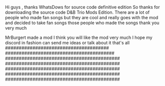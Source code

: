 Hi guys , thanks WhatsDows for source code definitive edition 
So thanks for downloading the source code D&B Trio Mods Edition.
There are a lot of people who made fan songs but they are cool
 and really goes with the mod and decided to take fan songs
 those people who made the songs thank you very much

MrBurgert made a mod 
I think you will like the mod very much I hope my discord in fashion can send me ideas or talk about it that's all
  ######################################
 ########################################
##########################################
##########################################
##########################################
##########################################
##########################################
